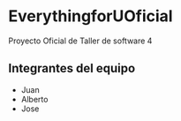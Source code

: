 # EverythingforUOficial

Proyecto Oficial de Taller de software 4 

## Integrantes del equipo

* Juan
* Alberto
* Jose
